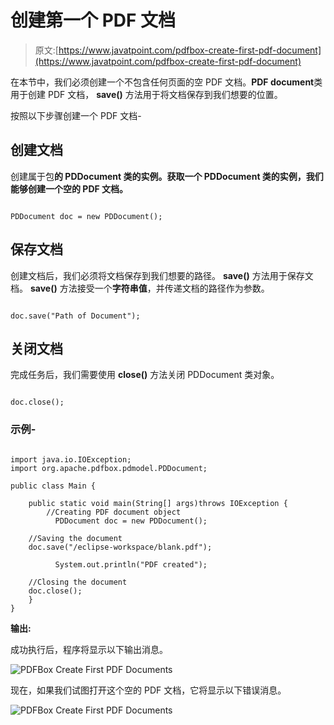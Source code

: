 # 创建第一个 PDF 文档

> 原文:[https://www.javatpoint.com/pdfbox-create-first-pdf-document](https://www.javatpoint.com/pdfbox-create-first-pdf-document)

在本节中，我们必须创建一个不包含任何页面的空 PDF 文档。**PDF document**类用于创建 PDF 文档， **save()** 方法用于将文档保存到我们想要的位置。

按照以下步骤创建一个 PDF 文档-

## 创建文档

创建属于包**的 **PDDocument 类**的实例。获取一个 PDDocument 类的实例，我们能够创建一个空的 PDF 文档。**

```

PDDocument doc = new PDDocument(); 

```

## 保存文档

创建文档后，我们必须将文档保存到我们想要的路径。 **save()** 方法用于保存文档。 **save()** 方法接受一个**字符串值**，并传递文档的路径作为参数。

```

doc.save("Path of Document");

```

## 关闭文档

完成任务后，我们需要使用 **close()** 方法关闭 PDDocument 类对象。

```

doc.close();

```

### 示例-

```

import java.io.IOException; 
import org.apache.pdfbox.pdmodel.PDDocument;

public class Main {

	public static void main(String[] args)throws IOException {
		//Creating PDF document object 
	      PDDocument doc = new PDDocument();    

	//Saving the document
	doc.save("/eclipse-workspace/blank.pdf");

	      System.out.println("PDF created");  

	//Closing the document  
	doc.close();
	}
}

```

**输出:**

成功执行后，程序将显示以下输出消息。

![PDFBox Create First PDF Documents](../Images/946a1d15f8953057ed7870414bc19c47.png)

现在，如果我们试图打开这个空的 PDF 文档，它将显示以下错误消息。

![PDFBox Create First PDF Documents](../Images/e0a09f7b1ed94fc4b3df115fa4c31291.png)